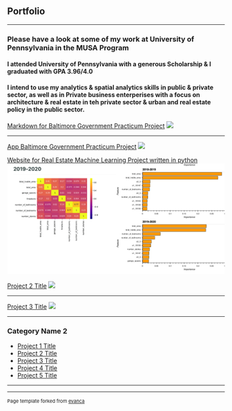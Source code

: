 ## Portfolio

---

### Please have a look at some of my work at University of Pennsylvania in the MUSA Program 
#### I attended University of Pennsylvania with a generous Scholarship & I graduated with GPA 3.96/4.0 
#### I intend to use my analytics & spatial analytics skills in public & private sector, as well as in Private business enterperises with a focus on architecture & real estate in teh private sector & urban and real estate policy in the public sector.


[Markdown for Baltimore Government Practicum Project](https://akshaypracticum.github.io/markdownbalt/)
<img src="images/AA111.png?raw=true"/>

---
[App Baltimore Government Practicum Project](https://akshaypracticum.github.io/practicum.github.io/)
<img src="images/baltimoreicon.jpg?raw=true"/>


[Website for Real Estate Machine Learning Project written in python](https://akshaynagar26.github.io/Submission620_Akshay_Nagar/)
<img src="images/ML.jpg?raw=true"/>


[Project 2 Title](/pdf/sample_presentation.pdf)
<img src="images/nn.jpg?raw=true"/>



---
[Project 3 Title](http://example.com/)
<img src="images/dummy_thumbnail.jpg?raw=true"/>

---

### Category Name 2

- [Project 1 Title](https://akshaypracticum.github.io/markdownbalt/)
- [Project 2 Title](https://akshaypracticum.github.io/practicum.github.io/)
- [Project 3 Title](http://example.com/)
- [Project 4 Title](http://example.com/)
- [Project 5 Title](http://example.com/)

---




---
<p style="font-size:11px">Page template forked from <a href="https://github.com/evanca/quick-portfolio">evanca</a></p>
<!-- Remove above link if you don't want to attibute -->
